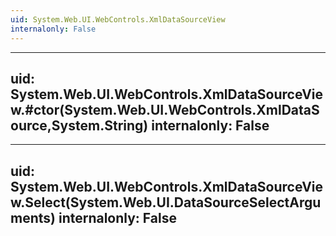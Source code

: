```yaml
---
uid: System.Web.UI.WebControls.XmlDataSourceView
internalonly: False
---
```


---
uid: System.Web.UI.WebControls.XmlDataSourceView.#ctor(System.Web.UI.WebControls.XmlDataSource,System.String)
internalonly: False
---

---
uid: System.Web.UI.WebControls.XmlDataSourceView.Select(System.Web.UI.DataSourceSelectArguments)
internalonly: False
---
